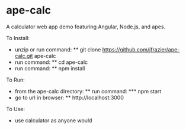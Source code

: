 # ape-calc
A calculator web app demo featuring Angular, Node.js, and apes.

To Install:
* unzip or run command: 
** git clone https://github.com/jfrazier/ape-calc.git ape-calc
* run command: 
** cd ape-calc
* run command:
** npm install

To Run:
* from the ape-calc directory:
** run command: 
*** npm start
* go to url in browser: 
** http://localhost:3000

To Use:
* use calculator as anyone would

